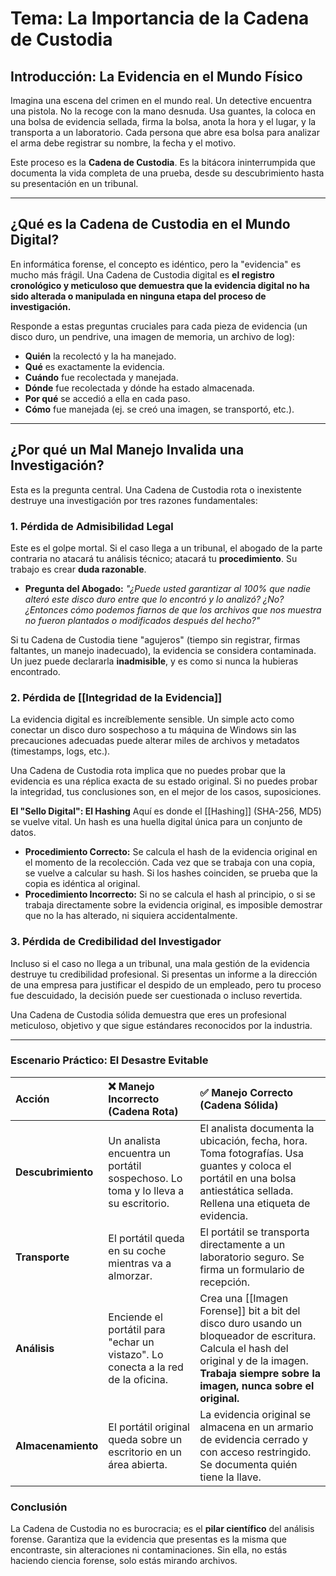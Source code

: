 # Tema: La Importancia de la Cadena de Custodia

## Introducción: La Evidencia en el Mundo Físico

Imagina una escena del crimen en el mundo real. Un detective encuentra una pistola. No la recoge con la mano desnuda. Usa guantes, la coloca en una bolsa de evidencia sellada, firma la bolsa, anota la hora y el lugar, y la transporta a un laboratorio. Cada persona que abre esa bolsa para analizar el arma debe registrar su nombre, la fecha y el motivo.

Este proceso es la **Cadena de Custodia**. Es la bitácora ininterrumpida que documenta la vida completa de una prueba, desde su descubrimiento hasta su presentación en un tribunal.

---

## ¿Qué es la Cadena de Custodia en el Mundo Digital?

En informática forense, el concepto es idéntico, pero la "evidencia" es mucho más frágil. Una Cadena de Custodia digital es **el registro cronológico y meticuloso que demuestra que la evidencia digital no ha sido alterada o manipulada en ninguna etapa del proceso de investigación.**

Responde a estas preguntas cruciales para cada pieza de evidencia (un disco duro, un pendrive, una imagen de memoria, un archivo de log):

-   **Quién** la recolectó y la ha manejado.
-   **Qué** es exactamente la evidencia.
-   **Cuándo** fue recolectada y manejada.
-   **Dónde** fue recolectada y dónde ha estado almacenada.
-   **Por qué** se accedió a ella en cada paso.
-   **Cómo** fue manejada (ej. se creó una imagen, se transportó, etc.).

---

## ¿Por qué un Mal Manejo Invalida una Investigación?

Esta es la pregunta central. Una Cadena de Custodia rota o inexistente destruye una investigación por tres razones fundamentales:

### 1. **Pérdida de Admisibilidad Legal**

Este es el golpe mortal. Si el caso llega a un tribunal, el abogado de la parte contraria no atacará tu análisis técnico; atacará tu **procedimiento**. Su trabajo es crear **duda razonable**.

*   **Pregunta del Abogado:** *"¿Puede usted garantizar al 100% que nadie alteró este disco duro entre que lo encontró y lo analizó? ¿No? ¿Entonces cómo podemos fiarnos de que los archivos que nos muestra no fueron plantados o modificados después del hecho?"*

Si tu Cadena de Custodia tiene "agujeros" (tiempo sin registrar, firmas faltantes, un manejo inadecuado), la evidencia se considera contaminada. Un juez puede declararla **inadmisible**, y es como si nunca la hubieras encontrado.

### 2. **Pérdida de [[Integridad de la Evidencia]]**

La evidencia digital es increíblemente sensible. Un simple acto como conectar un disco duro sospechoso a tu máquina de Windows sin las precauciones adecuadas puede alterar miles de archivos y metadatos (timestamps, logs, etc.).

Una Cadena de Custodia rota implica que no puedes probar que la evidencia es una réplica exacta de su estado original. Si no puedes probar la integridad, tus conclusiones son, en el mejor de los casos, suposiciones.

**El "Sello Digital": El Hashing**
Aquí es donde el [[Hashing]] (SHA-256, MD5) se vuelve vital. Un hash es una huella digital única para un conjunto de datos.
*   **Procedimiento Correcto:** Se calcula el hash de la evidencia original en el momento de la recolección. Cada vez que se trabaja con una copia, se vuelve a calcular su hash. Si los hashes coinciden, se prueba que la copia es idéntica al original.
*   **Procedimiento Incorrecto:** Si no se calcula el hash al principio, o si se trabaja directamente sobre la evidencia original, es imposible demostrar que no la has alterado, ni siquiera accidentalmente.

### 3. **Pérdida de Credibilidad del Investigador**

Incluso si el caso no llega a un tribunal, una mala gestión de la evidencia destruye tu credibilidad profesional. Si presentas un informe a la dirección de una empresa para justificar el despido de un empleado, pero tu proceso fue descuidado, la decisión puede ser cuestionada o incluso revertida.

Una Cadena de Custodia sólida demuestra que eres un profesional meticuloso, objetivo y que sigue estándares reconocidos por la industria.

---

### Escenario Práctico: El Desastre Evitable

| Acción | ❌ **Manejo Incorrecto (Cadena Rota)** | ✅ **Manejo Correcto (Cadena Sólida)** |
| :--- | :--- | :--- |
| **Descubrimiento** | Un analista encuentra un portátil sospechoso. Lo toma y lo lleva a su escritorio. | El analista documenta la ubicación, fecha, hora. Toma fotografías. Usa guantes y coloca el portátil en una bolsa antiestática sellada. Rellena una etiqueta de evidencia. |
| **Transporte** | El portátil queda en su coche mientras va a almorzar. | El portátil se transporta directamente a un laboratorio seguro. Se firma un formulario de recepción. |
| **Análisis** | Enciende el portátil para "echar un vistazo". Lo conecta a la red de la oficina. | Crea una [[Imagen Forense]] bit a bit del disco duro usando un bloqueador de escritura. Calcula el hash del original y de la imagen. **Trabaja siempre sobre la imagen, nunca sobre el original.** |
| **Almacenamiento** | El portátil original queda sobre un escritorio en un área abierta. | La evidencia original se almacena en un armario de evidencia cerrado y con acceso restringido. Se documenta quién tiene la llave. |

### Conclusión

La Cadena de Custodia no es burocracia; es el **pilar científico** del análisis forense. Garantiza que la evidencia que presentas es la misma que encontraste, sin alteraciones ni contaminaciones. Sin ella, no estás haciendo ciencia forense, solo estás mirando archivos.
